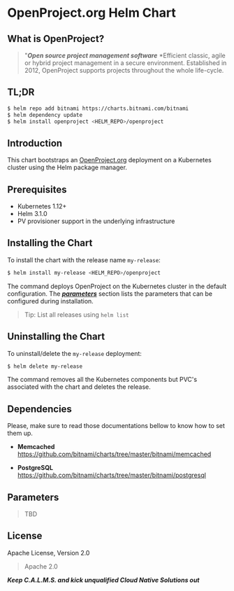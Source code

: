 # <span>OpenProject.org</span> Helm Chart 

## What is OpenProject?

> "***Open source project management software***
> *Efficient classic, agile or hybrid project management in a secure environment.
> Established in 2012, OpenProject supports projects throughout the whole life-cycle.

## TL;DR

```bash
$ helm repo add bitnami https://charts.bitnami.com/bitnami
$ helm dependency update
$ helm install openproject <HELM_REPO>/openproject
```

## Introduction

This chart bootstraps an [OpenProject.org](https://openproject.org) deployment on a Kubernetes cluster using the Helm package manager.

## Prerequisites

- Kubernetes 1.12+
- Helm 3.1.0
- PV provisioner support in the underlying infrastructure

## Installing the Chart

To install the chart with the release name `my-release`:

```bash
$ helm install my-release <HELM_REPO>/openproject
```

The command deploys OpenProject on the Kubernetes cluster in the default configuration. The [***parameters***](#parameters) section lists the parameters that can be configured during installation.

> Tip: List all releases using `helm list`

## Uninstalling the Chart

To uninstall/delete the `my-release` deployment:

```bash
$ helm delete my-release
```

The command removes all the Kubernetes components but PVC's associated with the chart and deletes the release.

## Dependencies

Please, make sure to read those documentations bellow to know how to set them up.

- **Memcached**
  https://github.com/bitnami/charts/tree/master/bitnami/memcached

- **PostgreSQL**
  https://github.com/bitnami/charts/tree/master/bitnami/postgresql

## Parameters

> TBD

## License

Apache License, Version 2.0

> Apache 2.0

***Keep C.A.L.M.S. and kick unqualified Cloud Native Solutions out***